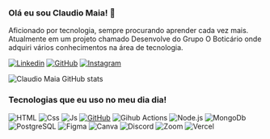 

### Olá eu sou Claudio Maia! 👋

Aficionado por tecnologia, sempre procurando aprender cada vez mais. Atualmente em um projeto chamado Desenvolve do Grupo O Boticário onde adquiri vários conhecimentos na área de tecnologia.

[![Linkedin](https://img.shields.io/badge/LinkedIn-0077B5?style=for-the-badge&logo=linkedin&logoColor=white)](https://www.linkedin.com/in/claudio-rmaia/)
[![GitHub](https://img.shields.io/badge/GitHub-100000?style=for-the-badge&logo=github&logoColor=white)](https://github.com/Claudiorobmaia)
[![Instagram](https://img.shields.io/badge/Instagram-E4405F?style=for-the-badge&logo=instagram&logoColor=white)](https://www.instagram.com/claudiorobmaia/)






![Claudio Maia GitHub stats](https://github-readme-stats.vercel.app/api?username=Claudiorobmaia&show_icons=true&theme=radical)



### Tecnologias que eu uso no meu dia dia!

![HTML](https://img.shields.io/badge/HTML5-E34F26?style=for-the-badge&logo=html5&logoColor=white)
![Css](https://img.shields.io/badge/CSS3-1572B6?style=for-the-badge&logo=css3&logoColor=white)
![Js](https://img.shields.io/badge/JavaScript-F7DF1E?style=for-the-badge&logo=javascript&logoColor=black)
[![GitHub](https://img.shields.io/badge/GitHub-100000?style=for-the-badge&logo=github&logoColor=white)](https://github.com/Claudiorobmaia)
![Gihub Actions](https://img.shields.io/badge/GitHub_Actions-2088FF?style=for-the-badge&logo=github-actions&logoColor=white)
![Node.js](https://img.shields.io/badge/Node.js-43853D?style=for-the-badge&logo=node.js&logoColor=white)
![MongoDb](https://img.shields.io/badge/MongoDB-4EA94B?style=for-the-badge&logo=mongodb&logoColor=white)
![PostgreSQL](https://img.shields.io/badge/PostgreSQL-316192?style=for-the-badge&logo=postgresql&logoColor=white)
![Figma](https://img.shields.io/badge/Figma-F24E1E?style=for-the-badge&logo=figma&logoColor=white)
![Canva](https://img.shields.io/badge/Canva-%2300C4CC.svg?&style=for-the-badge&logo=Canva&logoColor=white)
![Discord](https://img.shields.io/badge/Discord-7289DA?style=for-the-badge&logo=discord&logoColor=white)
![Zoom](https://img.shields.io/badge/Zoom-2D8CFF?style=for-the-badge&logo=zoom&logoColor=white)
![Vercel](https://img.shields.io/badge/Vercel-000000?style=for-the-badge&logo=vercel&logoColor=white)






